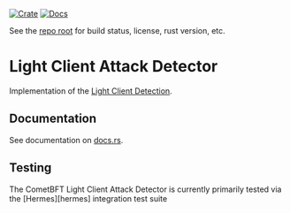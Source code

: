 [![Crate][crate-image]][crate-link]
[![Docs][docs-image]][docs-link]

See the [repo root] for build status, license, rust version, etc.

# Light Client Attack Detector

Implementation of the [Light Client Detection][light-client-detection].

## Documentation

See documentation on [docs.rs][docs-link].

## Testing

The CometBFT Light Client Attack Detector is currently primarily tested via the [Hermes][hermes] integration test suite

[//]: # (badges)

[crate-image]: https://img.shields.io/crates/v/cometbft-light-client-detector.svg
[crate-link]: https://crates.io/crates/cometbft-light-client-detector
[docs-image]: https://docs.rs/cometbft-light-client-detector/badge.svg
[docs-link]: https://docs.rs/cometbft-light-client-detector/

[//]: # (general links)

[repo root]: https://github.com/cometbft/cometbft-rs
[CometBFT]: https://github.com/cometbft/cometbft
[light-client-detection]: https://github.com/cometbft/cometbft-rs/tree/main/docs/spec/lightclient/detection
